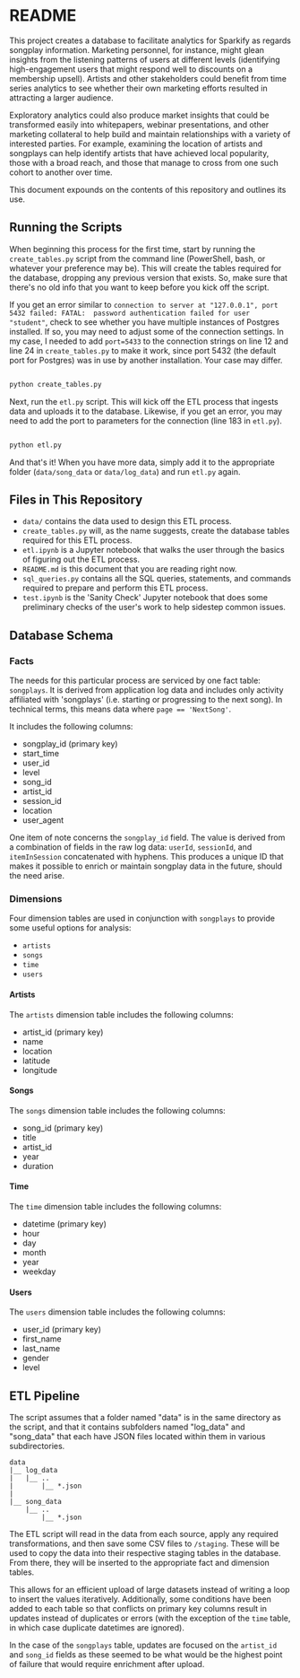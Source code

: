 # README

This project creates a database to facilitate analytics for Sparkify as regards songplay information. Marketing personnel, for instance, might glean insights from the listening patterns of users at different levels (identifying high-engagement users that might respond well to discounts on a membership upsell). Artists and other stakeholders could benefit from time series analytics to see whether their own marketing efforts resulted in attracting a larger audience.

Exploratory analytics could also produce market insights that could be transformed easily into whitepapers, webinar presentations, and other marketing collateral to help build and maintain relationships with a variety of interested parties. For example, examining the location of artists and songplays can help identify artists that have achieved local popularity, those with a broad reach, and those that manage to cross from one such cohort to another over time.

This document expounds on the contents of this repository and outlines its use.

## Running the Scripts

When beginning this process for the first time, start by running the `create_tables.py` script from the command line (PowerShell, bash, or whatever your preference may be). This will create the tables required for the database, dropping any previous version that exists. So, make sure that there's no old info that you want to keep before you kick off the script.

If you get an error similar to `connection to server at "127.0.0.1", port 5432 failed: FATAL:  password authentication failed for user "student"`, check to see whether you have multiple instances of Postgres installed. If so, you may need to adjust some of the connection settings. In my case, I needed to add `port=5433` to the connection strings on line 12 and line 24 in `create_tables.py` to make it work, since port 5432 (the default port for Postgres) was in use by another installation. Your case may differ.

```bash

python create_tables.py

```

Next, run the `etl.py` script. This will kick off the ETL process that ingests data and uploads it to the database. Likewise, if you get an error, you may need to add the port to parameters for the connection (line 183 in `etl.py`).

```bash

python etl.py

```

And that's it! When you have more data, simply add it to the appropriate folder (`data/song_data` or `data/log_data`) and run `etl.py` again.

## Files in This Repository

- `data/` contains the data used to design this ETL process.
- `create_tables.py` will, as the name suggests, create the database tables required for this ETL process.
- `etl.ipynb` is a Jupyter notebook that walks the user through the basics of figuring out the ETL process.
- `README.md` is this document that you are reading right now.
- `sql_queries.py` contains all the SQL queries, statements, and commands required to prepare and perform this ETL process.
- `test.ipynb` is the 'Sanity Check' Jupyter notebook that does some preliminary checks of the user's work to help sidestep common issues.

## Database Schema

### Facts

The needs for this particular process are serviced by one fact table: `songplays`. It is derived from application log data and includes only activity affiliated with 'songplays' (i.e. starting or progressing to the next song). In technical terms, this means data where `page == 'NextSong'`.

It includes the following columns:

- songplay_id (primary key)
- start_time
- user_id
- level
- song_id
- artist_id
- session_id
- location
- user_agent

One item of note concerns the `songplay_id` field. The value is derived from a combination of fields in the raw log data: `userId`, `sessionId`, and `itemInSession` concatenated with hyphens. This produces a unique ID that makes it possible to enrich or maintain songplay data in the future, should the need arise.

### Dimensions

Four dimension tables are used in conjunction with `songplays` to provide some useful options for analysis:

- `artists`
- `songs`
- `time`
- `users`

#### Artists

The `artists` dimension table includes the following columns:

- artist_id (primary key)
- name
- location
- latitude
- longitude

#### Songs

The `songs` dimension table includes the following columns:

- song_id (primary key)
- title
- artist_id
- year
- duration

#### Time

The `time` dimension table includes the following columns:

- datetime (primary key)
- hour
- day
- month
- year
- weekday

#### Users

The `users` dimension table includes the following columns:

- user_id (primary key)
- first_name
- last_name
- gender
- level

## ETL Pipeline

The script assumes that a folder named "data" is in the same directory as the script, and that it contains subfolders named "log_data" and "song_data" that each have JSON files located within them in various subdirectories.

```
data
|__ log_data
|   |__ ..
|       |__ *.json
|
|__ song_data
    |__ ..
        |__ *.json
```

The ETL script will read in the data from each source, apply any required transformations, and then save some CSV files to `/staging`. These will be used to copy the data into their respective staging tables in the database. From there, they will be inserted to the appropriate fact and dimension tables.

This allows for an efficient upload of large datasets instead of writing a loop to insert the values iteratively. Additionally, some conditions have been added to each table so that conflicts on primary key columns result in updates instead of duplicates or errors (with the exception of the `time` table, in which case duplicate datetimes are ignored).

In the case of the `songplays` table, updates are focused on the `artist_id` and `song_id` fields as these seemed to be what would be the highest point of failure that would require enrichment after upload.
